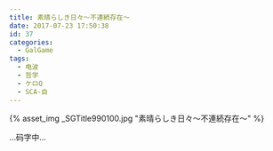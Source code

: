 ```yaml
---
title: 素晴らしき日々～不連続存在～
date: 2017-07-23 17:50:38
id: 37
categories:
  - GalGame
tags:
  - 电波
  - 哲学
  - ケロQ
  - SCA-自
---
```

{% asset_img _SGTitle990100.jpg "素晴らしき日々～不連続存在～" %}

…码字中…
